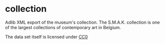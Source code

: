 # collection
Adlib XML export of the museum's collection. The S.M.A.K. collection is one of the largest collections of contemporary art in Belgium.

The data set itself is licensed under [CC0](https://creativecommons.org/share-your-work/public-domain/cc0/)
